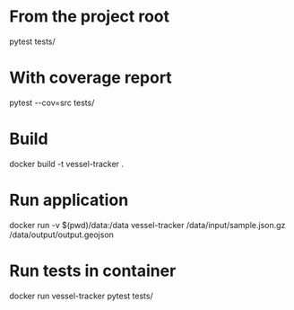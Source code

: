 # From the project root
pytest tests/

# With coverage report
pytest --cov=src tests/

# Build
docker build -t vessel-tracker .

# Run application
docker run -v $(pwd)/data:/data vessel-tracker /data/input/sample.json.gz /data/output/output.geojson

# Run tests in container
docker run vessel-tracker pytest tests/